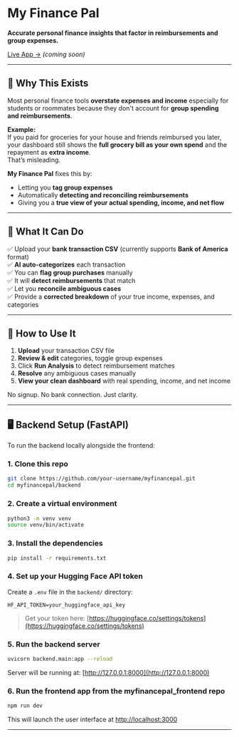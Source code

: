 # My Finance Pal

**Accurate personal finance insights that factor in reimbursements and group expenses.**

[Live App →](#) *(coming soon)*

---

## 🧠 Why This Exists

Most personal finance tools **overstate expenses and income** especially for students or roommates because they don't account for **group spending and reimbursements**.

**Example:**  
If you paid for groceries for your house and friends reimbursed you later, your dashboard still shows the **full grocery bill as your own spend** and the repayment as **extra income**.  
That’s misleading.

**My Finance Pal** fixes this by:
- Letting you **tag group expenses**
- Automatically **detecting and reconciling reimbursements**
- Giving you a **true view of your actual spending, income, and net flow**

---

## 🚀 What It Can Do

✅ Upload your **bank transaction CSV** (currently supports **Bank of America** format)  
✅ **AI auto-categorizes** each transaction  
✅ You can **flag group purchases** manually  
✅ It will **detect reimbursements** that match  
✅ Let you **reconcile ambiguous cases**  
✅ Provide a **corrected breakdown** of your true income, expenses, and categories  

---

## 🧭 How to Use It

1. **Upload** your transaction CSV file  
2. **Review & edit** categories, toggle group expenses  
3. Click **Run Analysis** to detect reimbursement matches  
4. **Resolve** any ambiguous cases manually  
5. **View your clean dashboard** with real spending, income, and net income  

No signup. No bank connection. Just clarity.

---

## 🖥️ Backend Setup (FastAPI)

To run the backend locally alongside the frontend:

### 1. Clone this repo
```bash
git clone https://github.com/your-username/myfinancepal.git
cd myfinancepal/backend
```

### 2. Create a virtual environment
```bash
python3 -m venv venv
source venv/bin/activate
```

### 3. Install the dependencies
```bash
pip install -r requirements.txt
```

### 4. Set up your Hugging Face API token

Create a `.env` file in the `backend/` directory:

```
HF_API_TOKEN=your_huggingface_api_key
```

> Get your token here: [https://huggingface.co/settings/tokens](https://huggingface.co/settings/tokens)

### 5. Run the backend server
```bash
uvicorn backend.main:app --reload
```

Server will be running at: [http://127.0.0.1:8000](http://127.0.0.1:8000)

### 6. Run the frontend app from the myfinancepal_frontend repo
```bash
npm run dev
```

This will launch the user interface at [http://localhost:3000](http://localhost:3000)

---